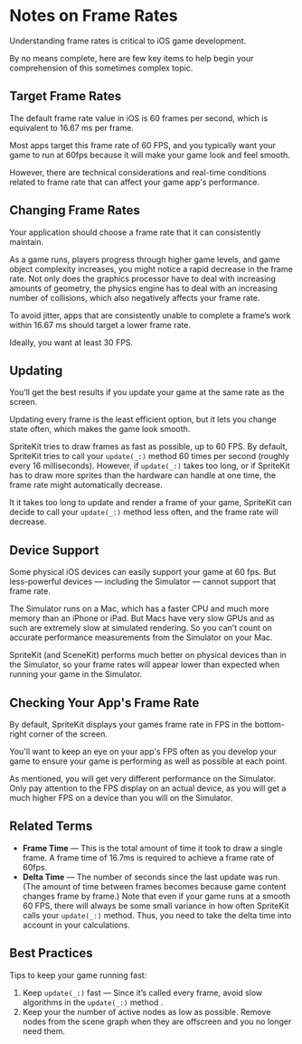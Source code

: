 # Notes on Frame Rates
Understanding frame rates is critical to iOS game development.

By no means complete, here are few key items to help begin your comprehension of this sometimes complex topic.

## Target Frame Rates
The default frame rate value in iOS is 60 frames per second, which is equivalent to 16.67 ms per frame.

Most apps target this frame rate of 60 FPS, and you typically want your game to run at 60fps because it will make your game look and feel smooth.

However, there are technical considerations and real-time conditions related to frame rate that can affect your game app's performance.

## Changing Frame Rates
Your application should choose a frame rate that it can consistently maintain.

As a game runs, players progress through higher game levels, and game object complexity increases, you might notice a rapid decrease in the frame rate. Not only does the graphics processor have to deal with increasing amounts of geometry, the physics engine has to deal with an increasing number of collisions, which also negatively affects your frame rate.

To avoid jitter, apps that are consistently unable to complete a frame’s work within 16.67 ms should target a lower frame rate.

Ideally, you want at least 30 FPS.

## Updating
You’ll get the best results if you update your game at the same rate as the screen.

Updating every frame is the least efficient option, but it lets you change state often, which makes the game look smooth.

SpriteKit tries to draw frames as fast as possible, up to 60 FPS. By default, SpriteKit tries to call your `update(_:)` method 60 times per second (roughly every 16 milliseconds). However, if `update(_:)` takes too long, or if SpriteKit has to draw more sprites than the hardware can handle at one time, the frame rate might automatically decrease.

It it takes too long to update and render a frame of your game, SpriteKit can decide to call your  `update(_:)` method less often, and the frame rate will decrease.

## Device Support
Some physical iOS devices can easily support your game at 60 fps. But less-powerful devices &mdash; including the Simulator &mdash; cannot support that frame rate.

The Simulator runs on a Mac, which has a faster CPU and much more memory than an iPhone or iPad. But Macs have very slow GPUs and as such are extremely slow at simulated rendering. So you can’t count on accurate performance measurements from the Simulator on your Mac.

SpriteKit (and SceneKit) performs much better on physical devices than in the Simulator, so your frame rates will appear lower than expected when running your game in the Simulator.

## Checking Your App's Frame Rate
By default, SpriteKit displays your games frame rate in FPS in the bottom-right corner of the screen.

You'll want to keep an eye on your app's FPS often as you develop your game to ensure your game is performing as well as possible at each point.

As mentioned, you will get very different performance on the Simulator. Only pay attention to the FPS display on an actual device, as you will get a much higher FPS on a device than you will on the Simulator.


<!-- TODO: show image of FPS in game app  -->


## Related Terms
- **Frame Time** &mdash; This is the total amount of time it took to draw a single frame. A frame
 time of 16.7ms is required to achieve a frame rate of 60fps.
- **Delta Time** &mdash; The number of seconds since the last update was run. (The amount of time between frames becomes because game content changes frame by frame.) Note that even if your game runs at a smooth 60 FPS, there will always be some small variance in how often SpriteKit calls your `update(_:)` method. Thus, you need to take the delta time into account in your calculations.

## Best Practices
Tips to keep your game running fast:
1. Keep `update(_:)` fast &mdash; Since it’s called every frame, avoid slow algorithms in the `update(_:)` method .
2. Keep your the number of active nodes as low as possible. Remove nodes from the scene graph when they are offscreen and you no longer need them.
